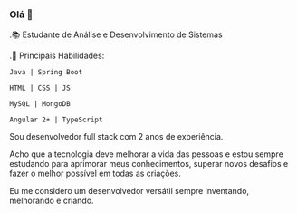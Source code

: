 ### Olá 👋

.📚 Estudante de Análise e Desenvolvimento de Sistemas

.🌱 Principais Habilidades: 

    Java | Spring Boot
  
    HTML | CSS | JS
  
    MySQL | MongoDB
    
    Angular 2+ | TypeScript
  

Sou desenvolvedor full stack com 2 anos de experiência.

Acho que a tecnologia deve melhorar a vida das pessoas e estou sempre estudando para aprimorar meus conhecimentos, superar novos desafios e fazer o melhor possível em todas as criações.

Eu me considero um desenvolvedor versátil sempre inventando, melhorando e criando.

